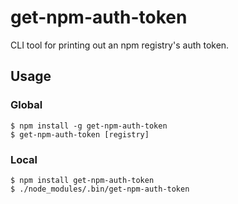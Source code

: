 # get-npm-auth-token

CLI tool for printing out an npm registry's auth token.

## Usage

### Global

```
$ npm install -g get-npm-auth-token
$ get-npm-auth-token [registry]
```

### Local

```
$ npm install get-npm-auth-token
$ ./node_modules/.bin/get-npm-auth-token
```
